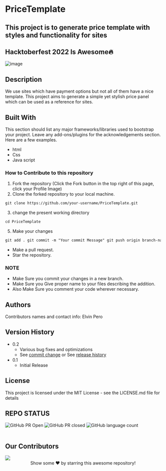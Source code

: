 # PriceTemplate

## This project is to generate price template with styles and functionality for sites

## Hacktoberfest 2022 Is Awesome🔥

![image](https://user-images.githubusercontent.com/70385488/192114009-0830321a-d227-4a4d-8411-6c03b54d7ce6.png)

## Description

We use sites which have payment options but not all of them have a nice
template. This project aims to generate a simple yet stylish price panel which
can be used as a reference for sites.

## Built With

This section should list any major frameworks/libraries used to bootstrap your
project. Leave any add-ons/plugins for the acknowledgements section. Here are a
few examples.

- html
- Css
- Java script

### How to Contribute to this repository

1. Fork the repository (Click the Fork button in the top right of this page,
   click your Profile Image)
2. Clone the forked repository to your local machine.

```markdown
git clone https://github.com/your-username/PriceTemplate.git
```

3. change the present working directory

```markdown
cd PriceTemplate
```

5. Make your changes

```markdown
git add . git commit -m "Your commit Message" git push origin branch-name
```

- Make a pull request.
- Star the repository.

### NOTE

- Make Sure you commit your changes in a new branch.
- Make Sure you Give proper name to your files describing the addition.
- Also Make Sure you comment your code wherever necessary.

## Authors

Contributors names and contact info: Elvin Pero

## Version History

- 0.2
  - Various bug fixes and optimizations
  - See [commit change]() or See [release history]()
- 0.1
  - Initial Release

## License

This project is licensed under the MIT License - see the LICENSE.md file for
details

## REPO STATUS

![GitHub PR Open](https://img.shields.io/github/issues-pr/ElvinPero/PriceTemplate?style=for-the-badge&color=aqua)
![GitHub PR closed](https://img.shields.io/github/issues-pr-closed-raw/ElvinPero/PriceTemplate?style=for-the-badge&color=blue)
![GitHub language count](https://img.shields.io/github/languages/count/ElvinPero/PriceTemplate?style=for-the-badge&color=brightgreen)
<br><br>

## Our Contributors

<a href="https://github.com/ElvinPero/PriceTemplate/graphs/contributors">
  <img src="https://contrib.rocks/image?repo=ElvinPero/PriceTemplate" />
</a>

<br>
<div align="center">
Show some ❤️ by starring this awesome repository!
</div>
